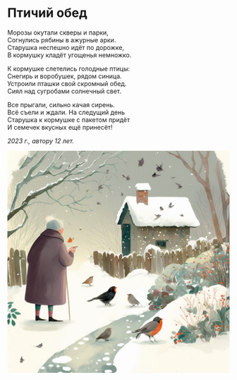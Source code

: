 # Птичий обед

Морозы окутали скверы и парки,  
Согнулись рябины в ажурные арки.  
Старушка неспешно идёт по дорожке,  
В кормушку кладёт угощенья немножко.

К кормушке слетелись голодные птицы:  
Снегирь и воробушек, рядом синица.  
Устроили пташки свой скромный обед.  
Сиял над сугробами солнечный свет.

Все прыгали, сильно качая сирень.  
Всё съели и ждали. На следущий день  
Старушка к кормушке с пакетом придёт  
И семечек вкусных ещё принесёт!

*2023 г., автору 12 лет.*

![Птичий обед](../images/avian-dinner.jpg)
